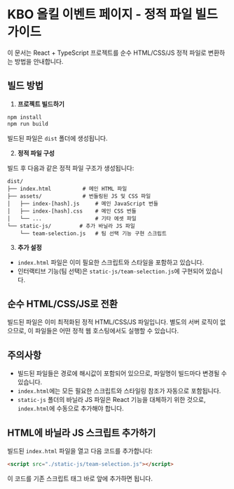 
# KBO 올킬 이벤트 페이지 - 정적 파일 빌드 가이드

이 문서는 React + TypeScript 프로젝트를 순수 HTML/CSS/JS 정적 파일로 변환하는 방법을 안내합니다.

## 빌드 방법

1. **프로젝트 빌드하기**

```bash
npm install
npm run build
```

빌드된 파일은 `dist` 폴더에 생성됩니다.

2. **정적 파일 구성**

빌드 후 다음과 같은 정적 파일 구조가 생성됩니다:

```
dist/
├── index.html          # 메인 HTML 파일
├── assets/             # 번들링된 JS 및 CSS 파일
│   ├── index-[hash].js     # 메인 JavaScript 번들
│   ├── index-[hash].css    # 메인 CSS 번들
│   └── ...                 # 기타 에셋 파일
└── static-js/         # 추가 바닐라 JS 파일
    └── team-selection.js   # 팀 선택 기능 구현 스크립트
```

3. **추가 설정**

- `index.html` 파일은 이미 필요한 스크립트와 스타일을 포함하고 있습니다.
- 인터랙티브 기능(팀 선택)은 `static-js/team-selection.js`에 구현되어 있습니다.

## 순수 HTML/CSS/JS로 전환

빌드된 파일은 이미 최적화된 정적 HTML/CSS/JS 파일입니다. 별도의 서버 로직이 없으므로, 
이 파일들은 어떤 정적 웹 호스팅에서도 실행할 수 있습니다.

## 주의사항

- 빌드된 파일들은 경로에 해시값이 포함되어 있으므로, 파일명이 빌드마다 변경될 수 있습니다.
- `index.html`에는 모든 필요한 스크립트와 스타일링 참조가 자동으로 포함됩니다.
- `static-js` 폴더의 바닐라 JS 파일은 React 기능을 대체하기 위한 것으로, `index.html`에 수동으로 추가해야 합니다.

## HTML에 바닐라 JS 스크립트 추가하기

빌드된 `index.html` 파일을 열고 다음 코드를 추가합니다:

```html
<script src="./static-js/team-selection.js"></script>
```

이 코드를 기존 스크립트 태그 바로 앞에 추가하면 됩니다.
